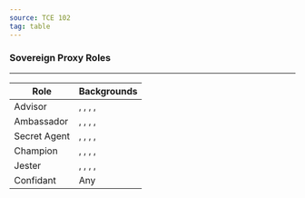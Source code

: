 ```yaml
---
source: TCE 102
tag: table
---
```


### Sovereign Proxy Roles
---
|Role|Backgrounds|
|----|------------|
|Advisor|, , , , |
|Ambassador|, , , , |
|Secret Agent|, , , , |
|Champion|, , , , |
|Jester|, , , , |
|Confidant|Any|
